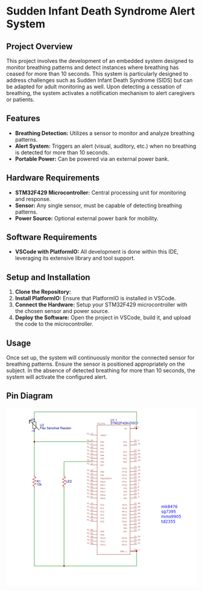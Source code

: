 
# Sudden Infant Death Syndrome Alert System

## Project Overview
This project involves the development of an embedded system designed to monitor breathing patterns and detect instances where breathing has ceased for more than 10 seconds. This system is particularly designed to address challenges such as Sudden Infant Death Syndrome (SIDS) but can be adapted for adult monitoring as well. Upon detecting a cessation of breathing, the system activates a notification mechanism to alert caregivers or patients.

## Features
- **Breathing Detection:** Utilizes a sensor to monitor and analyze breathing patterns.
- **Alert System:** Triggers an alert (visual, auditory, etc.) when no breathing is detected for more than 10 seconds.
- **Portable Power:** Can be powered via an external power bank.

## Hardware Requirements
- **STM32F429 Microcontroller:** Central processing unit for monitoring and response.
- **Sensor:** Any single sensor, must be capable of detecting breathing patterns.
- **Power Source:** Optional external power bank for mobility.

## Software Requirements
- **VSCode with PlatformIO:** All development is done within this IDE, leveraging its extensive library and tool support.

## Setup and Installation
1. **Clone the Repository:** 
2. **Install PlatformIO:** Ensure that PlatformIO is installed in VSCode.
3. **Connect the Hardware:** Setup your STM32F429 microcontroller with the chosen sensor and power source.
4. **Deploy the Software:** Open the project in VSCode, build it, and upload the code to the microcontroller.

## Usage
Once set up, the system will continuously monitor the connected sensor for breathing patterns. Ensure the sensor is positioned appropriately on the subject. In the absence of detected breathing for more than 10 seconds, the system will activate the configured alert.

## Pin Diagram

![State Diagram](/images/Circuit.png)